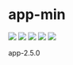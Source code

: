 # app-min 

<img src="https://buildstage.phonegap.com/apps/656/badge/2299968376.svg" />
<img src="https://buildstage.phonegap.com/apps/656/badge/2299968376/version.svg" />
<img src="https://buildstage.phonegap.com/apps/656/badge/2299968376/ios.svg" />
<img src="https://buildstage.phonegap.com/apps/656/badge/2299968376/android.svg" />
<img src="https://buildstage.phonegap.com/apps/656/badge/2299968376/winphone.svg" />

app-2.5.0
